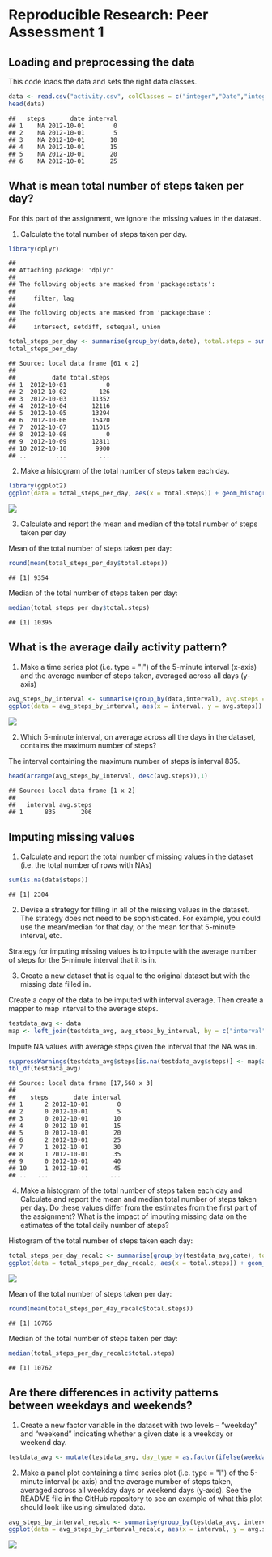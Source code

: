 # Reproducible Research: Peer Assessment 1


## Loading and preprocessing the data
This code loads the data and sets the right data classes.

```r
data <- read.csv("activity.csv", colClasses = c("integer","Date","integer"))
head(data)
```

```
##   steps       date interval
## 1    NA 2012-10-01        0
## 2    NA 2012-10-01        5
## 3    NA 2012-10-01       10
## 4    NA 2012-10-01       15
## 5    NA 2012-10-01       20
## 6    NA 2012-10-01       25
```

## What is mean total number of steps taken per day?
For this part of the assignment, we ignore the missing values in the dataset.

1. Calculate the total number of steps taken per day.

```r
library(dplyr)
```

```
## 
## Attaching package: 'dplyr'
## 
## The following objects are masked from 'package:stats':
## 
##     filter, lag
## 
## The following objects are masked from 'package:base':
## 
##     intersect, setdiff, setequal, union
```

```r
total_steps_per_day <- summarise(group_by(data,date), total.steps = sum(steps, na.rm = TRUE))
total_steps_per_day
```

```
## Source: local data frame [61 x 2]
## 
##          date total.steps
## 1  2012-10-01           0
## 2  2012-10-02         126
## 3  2012-10-03       11352
## 4  2012-10-04       12116
## 5  2012-10-05       13294
## 6  2012-10-06       15420
## 7  2012-10-07       11015
## 8  2012-10-08           0
## 9  2012-10-09       12811
## 10 2012-10-10        9900
## ..        ...         ...
```

2. Make a histogram of the total number of steps taken each day.


```r
library(ggplot2)
ggplot(data = total_steps_per_day, aes(x = total.steps)) + geom_histogram(binwidth = 2000) + ggtitle("Distribution of total number of steps taken per day") + xlab("Steps taken per day") + ylab("Number of days") + scale_x_continuous(breaks = seq(0,24000,2000))
```

![](PA1_template_files/figure-html/unnamed-chunk-3-1.png) 

3. Calculate and report the mean and median of the total number of steps taken per day

Mean of the total number of steps taken per day:

```r
round(mean(total_steps_per_day$total.steps))
```

```
## [1] 9354
```

Median of the total number of steps taken per day:

```r
median(total_steps_per_day$total.steps)
```

```
## [1] 10395
```

## What is the average daily activity pattern?
1. Make a time series plot (i.e. type = "l") of the 5-minute interval (x-axis) and the average number of steps taken, averaged across all days (y-axis)


```r
avg_steps_by_interval <- summarise(group_by(data,interval), avg.steps = round(mean(steps, na.rm = TRUE)))
ggplot(data = avg_steps_by_interval, aes(x = interval, y = avg.steps)) + geom_line() + xlab("5-minute interval") + ylab("Average number of steps taken")
```

![](PA1_template_files/figure-html/unnamed-chunk-6-1.png) 

2. Which 5-minute interval, on average across all the days in the dataset, contains the maximum number of steps?

The interval containing the maximum number of steps is interval 835.

```r
head(arrange(avg_steps_by_interval, desc(avg.steps)),1)
```

```
## Source: local data frame [1 x 2]
## 
##   interval avg.steps
## 1      835       206
```

## Imputing missing values

1. Calculate and report the total number of missing values in the dataset (i.e. the total number of rows with NAs)


```r
sum(is.na(data$steps))
```

```
## [1] 2304
```

2. Devise a strategy for filling in all of the missing values in the dataset. The strategy does not need to be sophisticated. For example, you could use the mean/median for that day, or the mean for that 5-minute interval, etc.

Strategy for imputing missing values is to impute with the average number of steps for the 5-minute interval that it is in.

3. Create a new dataset that is equal to the original dataset but with the missing data filled in.

Create a copy of the data to be imputed with interval average. Then create a mapper to map interval to the average steps.


```r
testdata_avg <- data
map <- left_join(testdata_avg, avg_steps_by_interval, by = c("interval"))
```

Impute NA values with average steps given the interval that the NA was in.

```r
suppressWarnings(testdata_avg$steps[is.na(testdata_avg$steps)] <- map$avg.steps[map$interval == testdata_avg$interval[is.na(testdata_avg$steps)]])
tbl_df(testdata_avg)
```

```
## Source: local data frame [17,568 x 3]
## 
##    steps       date interval
## 1      2 2012-10-01        0
## 2      0 2012-10-01        5
## 3      0 2012-10-01       10
## 4      0 2012-10-01       15
## 5      0 2012-10-01       20
## 6      2 2012-10-01       25
## 7      1 2012-10-01       30
## 8      1 2012-10-01       35
## 9      0 2012-10-01       40
## 10     1 2012-10-01       45
## ..   ...        ...      ...
```


4. Make a histogram of the total number of steps taken each day and Calculate and report the mean and median total number of steps taken per day. Do these values differ from the estimates from the first part of the assignment? What is the impact of imputing missing data on the estimates of the total daily number of steps?

Histogram of the total number of steps taken each day:


```r
total_steps_per_day_recalc <- summarise(group_by(testdata_avg,date), total.steps = sum(steps))
ggplot(data = total_steps_per_day_recalc, aes(x = total.steps)) + geom_histogram(binwidth = 2000) + ggtitle("Distribution of total number of steps taken per day after imputation") + xlab("Steps taken per day") + ylab("Number of days") + scale_x_continuous(breaks = seq(0,24000,2000))
```

![](PA1_template_files/figure-html/unnamed-chunk-11-1.png) 

Mean of the total number of steps taken per day:

```r
round(mean(total_steps_per_day_recalc$total.steps))
```

```
## [1] 10766
```

Median of the total number of steps taken per day:

```r
median(total_steps_per_day_recalc$total.steps)
```

```
## [1] 10762
```

## Are there differences in activity patterns between weekdays and weekends?

1. Create a new factor variable in the dataset with two levels – “weekday” and “weekend” indicating whether a given date is a weekday or weekend day.


```r
testdata_avg <- mutate(testdata_avg, day_type = as.factor(ifelse(weekdays(date) == c("Saturday","Sunday"),"Weekend","Weekday")))
```

2. Make a panel plot containing a time series plot (i.e. type = "l") of the 5-minute interval (x-axis) and the average number of steps taken, averaged across all weekday days or weekend days (y-axis). See the README file in the GitHub repository to see an example of what this plot should look like using simulated data.


```r
avg_steps_by_interval_recalc <- summarise(group_by(testdata_avg, interval, day_type), avg.steps = mean(steps))
ggplot(data = avg_steps_by_interval_recalc, aes(x = interval, y = avg.steps)) + geom_line() + facet_grid(day_type ~ .)
```

![](PA1_template_files/figure-html/unnamed-chunk-15-1.png) 
